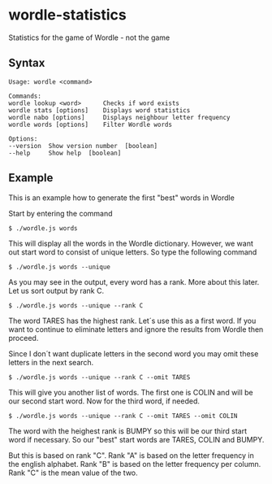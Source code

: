 # wordle-statistics
Statistics for the game of Wordle - not the game

## Syntax

	Usage: wordle <command>

	Commands:
	wordle lookup <word>      Checks if word exists
	wordle stats [options]    Displays word statistics
	wordle nabo [options]     Displays neighbour letter frequency
	wordle words [options]    Filter Wordle words

	Options:
	--version  Show version number  [boolean]
	--help     Show help  [boolean]


## Example

This is an example how to generate the first "best" words in Wordle

Start by entering the command

	$ ./wordle.js words

This will display all the words in the Wordle dictionary. However,
we want out start word to consist of unique letters. So type the following command

	$ ./wordle.js words --unique

As you may see in the output, every word has a rank. More about this later.
Let us sort output by rank C.

	$ ./wordle.js words --unique --rank C

The word TARES has the highest rank. Let´s use this as a first word.
If you want to continue to eliminate letters and ignore the results from Wordle then proceed.

Since I don´t want duplicate letters in the second word you may
omit these letters in the next search.

	$ ./wordle.js words --unique --rank C --omit TARES

This will give you another list of words. The first one is COLIN
and will be our second start word. Now for the third word, if needed.

	$ ./wordle.js words --unique --rank C --omit TARES --omit COLIN

The word with the heighest rank is BUMPY so this will be our third start word
if necessary. So our "best" start words are TARES, COLIN and BUMPY.

But this is based on rank "C". Rank "A" is based on the letter frequency in the english
alphabet. Rank "B" is based on the letter frequency per column. Rank "C" is the mean value of the two. 
